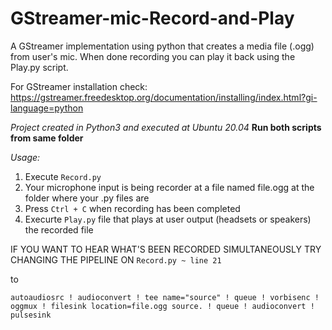 # GStreamer-mic-Record-and-Play
A GStreamer implementation using python that creates a media file (.ogg) from user's mic. When done recording you can play it back using the Play.py script.

For GStreamer installation check: https://gstreamer.freedesktop.org/documentation/installing/index.html?gi-language=python

*Project created in Python3 and executed at Ubuntu 20.04*
**Run both scripts from same folder**

*Usage:*
1) Execute `Record.py`
2) Your microphone input is being recorder at a file named file.ogg at the folder where your .py files are
3) Press `Ctrl + C` when recording has been completed
4) Execurte `Play.py` file that plays at user output (headsets or speakers) the recorded file


IF YOU WANT TO HEAR WHAT'S BEEN RECORDED SIMULTANEOUSLY TRY CHANGING THE PIPELINE ON `Record.py ~ line 21` 

to 

``autoaudiosrc ! audioconvert ! tee name="source" ! queue ! vorbisenc ! oggmux ! filesink location=file.ogg source. ! queue ! audioconvert ! pulsesink``

